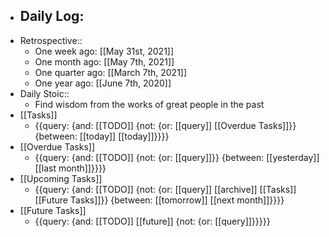 - Daily Log:
    - 
- Retrospective::
    - One week ago: [[May 31st, 2021]]
    - One month ago: [[May 7th, 2021]]
    - One quarter ago: [[March 7th, 2021]]
    - One year ago: [[June 7th, 2020]]
- Daily Stoic::
    - Find wisdom from the works of great people in the past
- [[Tasks]]
    - {{query: {and: [[TODO]] {not: {or: [[query]] [[Overdue Tasks]]}} {between: [[today]] [[today]]}}}}
- [[Overdue Tasks]]
    - {{query: {and: [[TODO]] {not: {or: [[query]]}} {between: [[yesterday]] [[last month]]}}}}
- [[Upcoming Tasks]]
    - {{query: {and: [[TODO]] {not: {or: [[query]] [[archive]] [[Tasks]] [[Future Tasks]]}} {between: [[tomorrow]] [[next month]]}}}}
- [[Future Tasks]]
    - {{query: {and: [[TODO]] [[future]] {not: {or: [[query]]}}}}}
